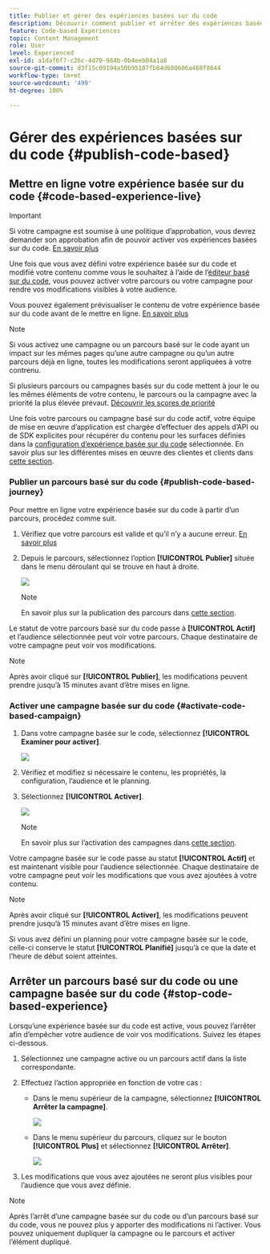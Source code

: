 ```yaml
---
title: Publier et gérer des expériences basées sur du code
description: Découvrir comment publier et arrêter des expériences basées sur du code dans Journey Optimizer
feature: Code-based Experiences
topic: Content Management
role: User
level: Experienced
exl-id: a1daf6f7-c26c-4d70-984b-0b4eeb04a1a8
source-git-commit: d3f15c09194a50b95107fb84d680606a468f8644
workflow-type: tm+mt
source-wordcount: '499'
ht-degree: 100%

---
```


# Gérer des expériences basées sur du code {#publish-code-based}

## Mettre en ligne votre expérience basée sur du code {#code-based-experience-live}

>[!IMPORTANT]
>
> Si votre campagne est soumise à une politique d’approbation, vous devrez demander son approbation afin de pouvoir activer vos expériences basées sur du code. [En savoir plus](../test-approve/gs-approval.md)

Une fois que vous avez défini votre expérience basée sur du code et modifié votre contenu comme vous le souhaitez à l’aide de l’[éditeur basé sur du code](create-code-based.md#edit-code), vous pouvez activer votre parcours ou votre campagne pour rendre vos modifications visibles à votre audience.

Vous pouvez également prévisualiser le contenu de votre expérience basée sur du code avant de le mettre en ligne. [En savoir plus](test-code-based.md)

>[!NOTE]
>
>Si vous activez une campagne ou un parcours basé sur le code ayant un impact sur les mêmes pages qu’une autre campagne ou qu’un autre parcours déjà en ligne, toutes les modifications seront appliquées à votre contrenu.
>
>Si plusieurs parcours ou campagnes basés sur du code mettent à jour le ou les mêmes éléments de votre contenu, le parcours ou la campagne avec la priorité la plus élevée prévaut. [Découvrir les scores de priorité](../conflict-prioritization/priority-scores.md)

Une fois votre parcours ou campagne basé sur du code actif, votre équipe de mise en œuvre d’application est chargée d’effectuer des appels d’API ou de SDK explicites pour récupérer du contenu pour les surfaces définies dans la [configuration d’expérience basée sur du code](code-based-configuration.md) sélectionnée. En savoir plus sur les différentes mises en œuvre des clientes et clients dans [cette section](code-based-implementation-samples.md).

### Publier un parcours basé sur du code {#publish-code-based-journey}

Pour mettre en ligne votre expérience basée sur du code à partir d’un parcours, procédez comme suit.

1. Vérifiez que votre parcours est valide et qu’il n’y a aucune erreur. [En savoir plus](../building-journeys/troubleshooting.md#checking-for-errors-before-testing)

1. Depuis le parcours, sélectionnez l’option **[!UICONTROL Publier]** située dans le menu déroulant qui se trouve en haut à droite.

   ![](assets/code-based-journey-publish.png)

   >[!NOTE]
   >
   >En savoir plus sur la publication des parcours dans [cette section](../building-journeys/publishing-the-journey.md).

Le statut de votre parcours basé sur du code passe à **[!UICONTROL Actif]** et l’audience sélectionnée peut voir votre parcours. Chaque destinataire de votre campagne peut voir vos modifications.

>[!NOTE]
>
>Après avoir cliqué sur **[!UICONTROL Publier]**, les modifications peuvent prendre jusqu’à 15 minutes avant d’être mises en ligne.

### Activer une campagne basée sur du code {#activate-code-based-campaign}

1. Dans votre campagne basée sur le code, sélectionnez **[!UICONTROL Examiner pour activer]**.

   ![](assets/code-based-campaign-review.png)

1. Vérifiez et modifiez si nécessaire le contenu, les propriétés, la configuration, l’audience et le planning.

1. Sélectionnez **[!UICONTROL Activer]**.

   ![](assets/code-based-campaign-activate.png)

   >[!NOTE]
   >
   >En savoir plus sur l’activation des campagnes dans [cette section](../campaigns/review-activate-campaign.md).

Votre campagne basée sur le code passe au statut **[!UICONTROL Actif]** et est maintenant visible pour l’audience sélectionnée. Chaque destinataire de votre campagne peut voir les modifications que vous avez ajoutées à votre contenu.

>[!NOTE]
>
>Après avoir cliqué sur **[!UICONTROL Activer]**, les modifications peuvent prendre jusqu’à 15 minutes avant d’être mises en ligne.
>
>Si vous avez défini un planning pour votre campagne basée sur le code, celle-ci conserve le statut **[!UICONTROL Planifié]** jusqu’à ce que la date et l’heure de début soient atteintes.

## Arrêter un parcours basé sur du code ou une campagne basée sur du code {#stop-code-based-experience}

Lorsqu’une expérience basée sur du code est active, vous pouvez l’arrêter afin d’empêcher votre audience de voir vos modifications. Suivez les étapes ci-dessous.

1. Sélectionnez une campagne active ou un parcours actif dans la liste correspondante.

1. Effectuez l’action appropriée en fonction de votre cas :

   * Dans le menu supérieur de la campagne, sélectionnez **[!UICONTROL Arrêter la campagne]**.

     ![](assets/code-based-campaign-stop.png)

   * Dans le menu supérieur du parcours, cliquez sur le bouton **[!UICONTROL Plus]** et sélectionnez **[!UICONTROL Arrêter]**.

     ![](assets/code-based-journey-stop.png)

1. Les modifications que vous avez ajoutées ne seront plus visibles pour l’audience que vous avez définie.

>[!NOTE]
>
>Après l’arrêt d’une campagne basée sur du code ou d’un parcours basé sur du code, vous ne pouvez plus y apporter des modifications ni l’activer. Vous pouvez uniquement dupliquer la campagne ou le parcours et activer l’élément dupliqué.

<!--Reporting TBC

## Check the code-based experience reports {#check-code-based-reports}

Once your code-based experience is live, you can check the **[!UICONTROL Code-based]** tab of the  [Journey report](../reports/journey-global-report-cja.md#web-cja) and [Campaign report](../reports/campaign-global-report-cja.md#web) to compare elements such as the number of experiences delivered to your audience, and the number of engagements with your content.-->

<!--## Code-based reports

You can access code-based journey or campaign reports from the summary screen.

Global reports display events that occurred at least two hours ago and cover events over a selected time period. In comparison, Live reports focus on events that took place within the past 24 hours, with a minimum time interval of two minutes from the event occurrence.

### Code-based live report {#live-report-code-based}

From your campaign **[!UICONTROL Live report]**, the **[!UICONTROL Code-based experience]** tab details the main information relative to your apps or web pages. [Learn more about live report](../reports/campaign-live-report.md)

+++Learn more about the different metrics and widgets available for the Code-based experience report.

The **[!UICONTROL Code-based experience performance]** KPIs detail the main information relative to your visitors' engagement with your code-based experiences, such as:

* **[!UICONTROL Impressions]**: total number of experiences delivered to all users.

* **[!UICONTROL Interactions]**:  total number of engagements with your app/page. This includes any actions taken by the users, such as clicks or any other interactions.

The **[!UICONTROL Code-based experience summary]** graph shows the evolution of your experiences (impressions, unique impressions and interactions) for the last 24 hours.

TBC: The **[!UICONTROL Interactions by element]** table details the main information relative to your visitors' engagement with the various elements on your app/pages.
+++

### Code-based global report {#global-report-code-based}

Code-based campaign global report can be accessed directly from your journey or campaign with the **[!UICONTROL View report]** button. [Learn more about global report](../reports/campaign-global-report-cja.md)

From your Campaign **[!UICONTROL Global report]**, the **[!UICONTROL Code-based experience]** tab details the main information relative to your apps or web pages.

![](assets/code-based-campaign-global-report.png)

Add image TBC

+++Learn more about the different metrics and widgets available for the Code-based experience report.

The **[!UICONTROL Code-based experience performance]** KPIs detail the main information relative to your visitors' engagement with your experiences, such as:

* **[!UICONTROL Unique impressions]**: number of unique users to whom the experience was delivered.

* **[!UICONTROL Impressions]**: total number of experiences delivered to all users.

* **[!UICONTROL Interactions]**: percentage of engagements with your app/page. This includes any actions taken by the users, such as clicks or any other interactions.

The **[!UICONTROL Code-based experience summary]** graph shows the evolution of your experiences (unique impressions, impressions and interactions) for the concerned period.

TBC: The **[!UICONTROL Interactions by element]** table details the main information relative to your visitors' engagement with the various elements on your apps/pages.
+++

-->
